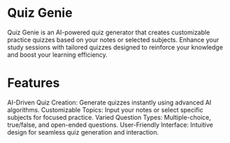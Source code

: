<h1>Quiz Genie</h1>
Quiz Genie is an AI-powered quiz generator that creates customizable practice quizzes based on your notes or selected subjects. Enhance your study sessions with tailored quizzes designed to reinforce your knowledge and boost your learning efficiency.

<h1>Features</h1>
AI-Driven Quiz Creation: Generate quizzes instantly using advanced AI algorithms.
Customizable Topics: Input your notes or select specific subjects for focused practice.
Varied Question Types: Multiple-choice, true/false, and open-ended questions.
User-Friendly Interface: Intuitive design for seamless quiz generation and interaction.
